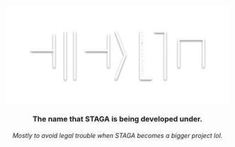 <img align="center" src="/akaibeu.png" />
<div align="center">
  
### The name that STAGA is being developed under.
###### Mostly to avoid legal trouble when STAGA becomes a bigger project lol.

</div>
